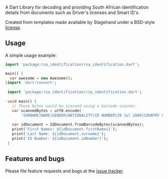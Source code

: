 A Dart Library for decoding and providing South African identification details from documents
such as Driver's licenses and Smart ID's.

Created from templates made available by Stagehand under a BSD-style
[license](https://github.com/dart-lang/stagehand/blob/master/LICENSE).

## Usage

A simple usage example:

```dart
import 'package:rsa_identification/rsa_identification.dart';

main() {
  var awesome = new Awesome();
}import 'dart:convert';
 
 import 'package:rsa_identification/rsa_identification.dart';
 
 void main() {
   // These bytes would be scanned using a barcode scanner.
   var scannedBytes = utf8.encode(
       'SURNAME|NAME|GENDER|NATIONALITY|ID NUMBER|29 Jul 2000|COUNTRY OF BIRTH|CITIZENSHIP STATUS|26 Jan 2017|23370|SMART ID NUMBER|1234567890123456789012345678901234567890123456789012345678901234567890123456789012345678901234567890');
 
   var idDocument = IdDocument.fromBarcodeBytes(scannedBytes);
   print('First Names: ${idDocument.firstNames}');
   print('Last Name: ${idDocument.surname}');
   print('ID Number: ${idDocument.idNumber}');
 }
```

## Features and bugs

Please file feature requests and bugs at the [issue tracker](https://github.com/marcus-bornman/rsa_identification/issues).
